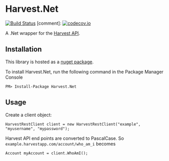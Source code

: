 Harvest.Net
===========

[![Build Status](https://travis-ci.org/ithielnor/harvest.net.svg?branch=master)](https://travis-ci.org/ithielnor/harvest.net)
[comment]: [![codecov.io](http://codecov.io/github/ithielnor/harvest.net/coverage.svg?branch=master)](http://codecov.io/github/ithielnor/harvest.net?branch=master)

A .Net wrapper for the [Harvest API][1].

Installation
------------

This library is hosted as a [nuget package][2].

To install Harvest.Net, run the following command in the Package Manager Console

    PM> Install-Package Harvest.Net

Usage
-----

Create a client object:

    HarvestRestClient client = new HarvestRestClient("example", "myusername", "mypassword");

Harvest API end points are converted to PascalCase. So `example.harvestapp.com/account/who_am_i` becomes

    Account myAccount = client.WhoAmI();

[1]:http://help.getharvest.com/api/
[2]:https://www.nuget.org/packages/Harvest.Net/
